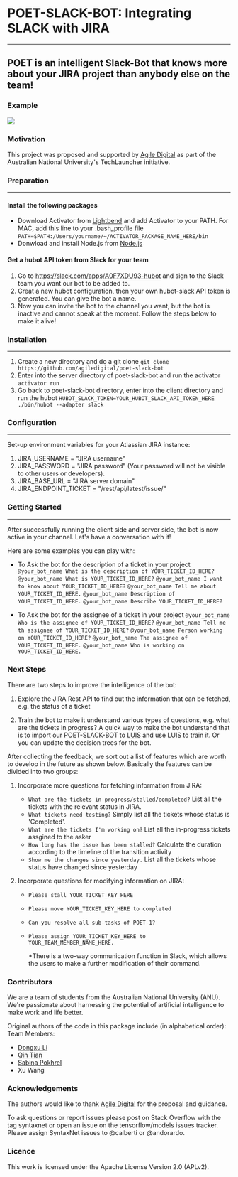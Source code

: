 # POET-SLACK-BOT: Integrating SLACK with JIRA
---
## **POET is an intelligent Slack-Bot that knows more about your JIRA project than anybody else on the team!**

### Example

<img src="https://lh3.googleusercontent.com/AgAYYDDBw6IYN0CtirUlxy2IrlH4hVsyc3PIRudDBUya2xcwBx5mRj4ImO61DPcNlskP69syoi2afsdvbTlE9cua0n6r29fzUQMYbSpWR-_adCYpqfF0bGkrIM9f5OFsdAVru8qS0XwrIDERwirzf6mmbrhs4V3UEjNIricf4s75Ro4tMTgSOXneBn3XxcQLVMquPDcgIvzfkxhkzXOFD2Zd90xnuFZc8tFWBTzTzDIerTAUW8ubl7lvXLcQnEDv1pjZgDkODUsSzdlCHBWBMoDdOAslP60xXS8T8gfb2aRB1dlqOQciU9_tOTdI_CauqZEZeLE4_XIKLRl1lvq50zjmRypard4GVsFXstZIdtkgmcKsy5pDQbyGusAkuozjXPSoRP_xGdvWES9E9zPF4kY1FBpWO720yo6on_1IqFHSOtZq-KGhv_Pcy1lQLyHAy_kCImK2F2GACTsF-qjKFjS7PMdpw9oGM85T5xMsl2GtAsh9dweqwo_g34ol9QqeBEY6jYrGqD6FZIgRzCeJPuw4pmGS5XJCpmzE8AD5R2tbiMjixJy3WzySPE1Pb9P09EiNdaHTVCZKU0PTVuNF5W8KsFW3P0KD4k4O1xY4jICsbyI=w1459-h781-no">

### Motivation
This project was proposed and supported by [Agile Digital](https://agiledigital.com.au/) as part of the Australian National University's TechLauncher initiative.

### Preparation
---
#### Install the following packages
- Download Activator from [Lightbend](https://www.lightbend.com/activator/download) and add Activator to your PATH.
For MAC, add this line to your .bash_profile file ``PATH=$PATH:/Users/yourname/~/ACTIVATOR_PACKAGE_NAME_HERE/bin``
- Donwload and install Node.js from [Node.js](https://nodejs.org/en/)

#### Get a hubot API token from Slack for your team 
1. Go to https://slack.com/apps/A0F7XDU93-hubot and sign to the Slack team you want our bot to be added to.
2. Creat a new hubot configuration, then your own hubot-slack API token is generated. You can give the bot a name.
3. Now you can invite the bot to the channel you want, but the bot is inactive and cannot speak at the moment. Follow the steps below to make it alive!

### Installation
---
1. Create a new directory and do a git clone 
``git clone https://github.com/agiledigital/poet-slack-bot``
2. Enter into the server directory of poet-slack-bot and run the activator 
``activator run``
3. Go back to poet-slack-bot directory, enter into the client directory and run the hubot
`HUBOT_SLACK_TOKEN=YOUR_HUBOT_SLACK_API_TOKEN_HERE ./bin/hubot --adapter slack`

### Configuration
--- 
Set-up environment variables for your Atlassian JIRA instance:

1. JIRA\_USERNAME = "JIRA username"
2. JIRA\_PASSWORD = "JIRA password" (Your password will not be visible to other users or developers).
3. JIRA\_BASE\_URL = "JIRA server domain"
4. JIRA\_ENDPOINT\_TICKET = "/rest/api/latest/issue/"

### Getting Started
---
After successfully running the client side and server side, the bot is now active in your channel. Let's have a conversation with it!

Here are some examples you can play with:

* To Ask the bot for the description of a ticket in your project 
            ``@your_bot_name What is the description of YOUR_TICKET_ID_HERE?`` 
            ``@your_bot_name What is YOUR_TICKET_ID_HERE?``
            ``@your_bot_name I want to know about YOUR_TICKET_ID_HERE?``
            ``@your_bot_name Tell me about YOUR_TICKET_ID_HERE.``
            ``@your_bot_name Description of YOUR_TICKET_ID_HERE.``
            ``@your_bot_name Describe YOUR_TICKET_ID_HERE?``
        
         
* To Ask the bot for the assignee of a ticket in your project
            ``@your_bot_name Who is the assignee of YOUR_TICKET_ID_HERE?`` 
            ``@your_bot_name Tell me th assignee of YOUR_TICKET_ID_HERE?``
            ``@your_bot_name Person working on YOUR_TICKET_ID_HERE?``
            ``@your_bot_name The assignee of YOUR_TICKET_ID_HERE.``
            ``@your_bot_name Who is working on YOUR_TICKET_ID_HERE.``

### Next Steps

There are two steps to improve the intelligence of the bot:

1. Explore the JIRA Rest API to find out the information that can be fetched, e.g. the status of a ticket

2. Train the bot to make it understand various types of questions, e.g. what are the tickets in progress? A quick way to make the bot understand that is to import our POET-SLACK-BOT to [LUIS](https://www.luis.ai/home/index) and use LUIS to train it. Or you can update the decision trees for the bot.

After collecting the feedback, we sort out a list of features which are worth to develop in the future as shown below. Basically the features can be divided into two groups:

1. Incorporate more questions for fetching information from JIRA:
    * ``What are the tickets in progress/stalled/completed?``   List all the tickets with the relevant status in JIRA.
    * ``What tickets need testing?``                            Simply list all the tickets whose status is 'Completed'.
    * ``What are the tickets I'm working on?``                  List all the in-progress tickets assgined to the asker
    * ``How long has the issue has been stalled?``              Calculate the duration according to the timeline of the transition activity
    * ``Show me the changes since yesterday.``                  List all the tickets whose status have changed since yesterday

2. Incorporate questions for modifying information on JIRA:
    * ``Please stall YOUR_TICKET_KEY_HERE``
    * ``Please move YOUR_TICKET_KEY_HERE to completed``
    * ``Can you resolve all sub-tasks of POET-1?``
    * ``Please assign YOUR_TICKET_KEY_HERE to YOUR_TEAM_MEMBER_NAME_HERE.``
   
        *There is a two-way communication function in Slack, which allows the users to make a further modification of their command.


### Contributors
We are a team of students from the Australian National University (ANU). We're passionate about harnessing the potential of artificial intelligence to make work and life better.

Original authors of the code in this package include (in alphabetical order):
Team Members:
- [Dongxu Li](https://www.linkedin.com/in/dongxu-li-a8a035110/)
- [Qin Tian](https://www.linkedin.com/in/qin-tian-38a655141/)
- [Sabina Pokhrel](https://np.linkedin.com/in/sabinapokhrel)
- Xu Wang

### Acknowledgements
The authors would like to thank [Agile Digital](http://www.agiledigital.com.au/) for the proposal and guidance.

To ask questions or report issues please post on Stack Overflow with the tag syntaxnet or open an issue on the tensorflow/models issues tracker. Please assign SyntaxNet issues to @calberti or @andorardo.

### Licence
This work is licensed under the Apache License Version 2.0 (APLv2).